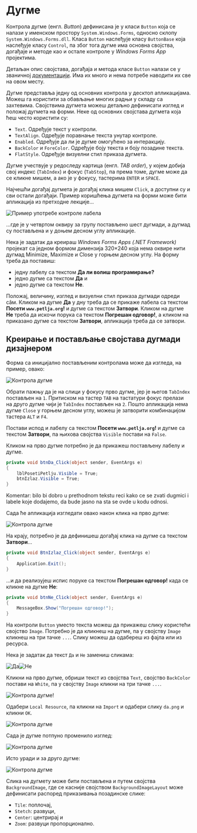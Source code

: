# Дугме

Контрола дугме (енгл. *Button*) дефинисана је у класи `Button` која се налази у
именском простору `System.Windows.Forms`, односно склопу
`System.Windows.Forms.dll`. Класа `Button` наслеђује класу `ButtonBase` која
наслеђује класу `Control`, па због тога дугме има основна својства, догађаје и
методе као и остале контроле у *Windows Forms App* пројектима.

Детаљан опис својстава, догађаја и метода класе `Button` налази се у званичној
[документацији](https://learn.microsoft.com/en-us/dotnet/api/system.windows.forms.button?view=netframework-4.8).
Има их много и нема потребе наводити их све на овом месту.

Дугме представља једну од основних контрола у десктоп апликацијама. Можеш га
користити за обављање многих радњи у складу са захтевима. Својствима дугмета
можеш детаљно дефинисати изглед и положај дугмета на форми. Неке од основних
својстава дугмета која ћеш често користити су:

* `Text`. Одређује текст у контроли.
* `TextAlign`. Одређује поравнање текста унутар контроле.
* `Enabled`. Одређује да ли је дугме омогућено за интеракцију.
* `BackColor` и `ForeColor`. Одређује боју текста и боју позадине текста.
* `FlatStyle`. Одређује визуелни стил приказа дугмета.

Дугме учествује у редоследу картица (енгл. *TAB order*), у којем добија свој
индекс (`TabIndex`) и фокус (`TabStop`), па према томе, дугме може да се кликне
мишем, а ако је у фокусу, тастерима `ENTER` и `SPACE`.

Најчешћи догађај дугмета је догађај клика мишем `Click`, а доступни су и сви
остали догађаји. Пример коришћења дугмета на форми може бити апликација из
претходне лекције...

![Пример употребе контроле лабела](./images/labela-primer-upotrebe2.png)

...где је у четвртом оквиру за групу постављено шест дугмади, а дугмад су
постављена и у доњем десном углу апликације.

Нека је задатак да креираш *Windows Forms Apps (.NET Framework)* пројекат са
једном формом димензија 320×240 која нема оквире нити дугмад Minimize, Maximize
и Close у горњем десном углу. На форму треба да поставиш:

* једну лабелу са текстом **Да ли волиш програмирање?**
* једно дугме са текстом **Да** и
* једно дугме са текстом **Не**.

Положај, величину, изглед и визуелни стил приказа дугмади одреди сâм. Кликом
на дугме **Да** у дну треба да се прикаже лабела са текстом
**Посети `www.petlja.org`!** и дугме са текстом **Затвори**. Кликом на дугме
**Не** треба да искочи порука са текстом **Погрешан одговор!**, а кликом на
приказано дугме са текстом **Затвори**, апликација треба да се затвори.

## Креирање и постављање својстава дугмади дизајнером

Форма са иницијално постављеним контролама може да изгледа, на пример, овако:

![Контрола дугме](./images/button-01.png)

Обрати пажњу да је на слици у фокусу прво дугме, јер је његов `TabIndex`
постављен на `1`. Притиском на тастер `TAB` на тастатури фокус прелази на друго
дугме чији је `TabIndex` постављен на `2`. Пошто апликација нема дугме `Close`
у горњем десном углу, можеш је затворити комбинацијом тастера `ALT` и `F4`.

Постави испод и лабелу са текстом **Посети `www.petlja.org`!** и дугме са
текстом **Затвори**, па њихова својства `Visible` постави на `False`.

Кликом на прво дугме потребно је да прикажеш постављену лабелу и дугме.

```cs
private void btnDa_Click(object sender, EventArgs e)
{
    lblPosetiPetlju.Visible = True;
    btnIzlaz.Visible = True;
}
```

Komentar: bilo bi dobro u prethodnom tekstu reci kako ce se zvati dugmici i labele koje dodajemo, da bude jasno na sta se ovde u kodu odnosi.

Сада ће апликација изгледати овако након клика на прво дугме:

![Контрола дугме](./images/button-02.png)

На крају, потребно је да дефинишеш догађај клика на дугме са текстом
**Затвори**...

```cs
private void BtnIzlaz_Click(object sender, EventArgs e)
{
    Application.Exit();
}
```

...и да реализујеш испис поруке са текстом **Погрешан одговор!** када се кликне
на дугме **Не**:

```cs
private void btnNe_Click(object sender, EventArgs e)
{
    MessageBox.Show("Погрешан одговор!");
}
```

На контроли `Button` уместо текста можеш да прикажеш слику користећи својство
`Image`. Потребно је да кликнеш на дугме, па у својству `Image` кликнеш на
три тачке `...`. Слику можеш да одабереш из фајла или из ресурса.

Нека је задатак да текст `Да` и `Не` замениш сликама:

![Да](./images/da.png)![Не](./images/ne.png)

Кликни на прво дугме, обриши текст из својства `Text`, својство `BackColor`
постави на `White`, па у својству `Image` кликни на три тачке `...`.

![Контрола дугме](./images/panel-1.png)!

Одабери `Local Resource`, па кликни на `Import` и одабери слику `da.png` и
кликни `OK`.

![Контрола дугме](./images/button-03.png)

Сада је дугме потпуно променило изглед:

![Контрола дугме](./images/button-04.png)

Исто уради и за друго дугме:

![Контрола дугме](./images/button-05.png)

Слика на дугмету може бити постављена и путем својства `BackgroundImage`, где
се касније својством `BackgroundImageLayout` може дефинисати распоред
приказивања позадинске слике:

* `Tile`: поплочај,
* `Stetch`: развуци,
* `Center`: центрирај и
* `Zoom`: развуци пропорционално.
